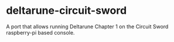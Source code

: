 # deltarune-circuit-sword
A port that allows running Deltarune Chapter 1 on the Circuit Sword raspberry-pi based console.
